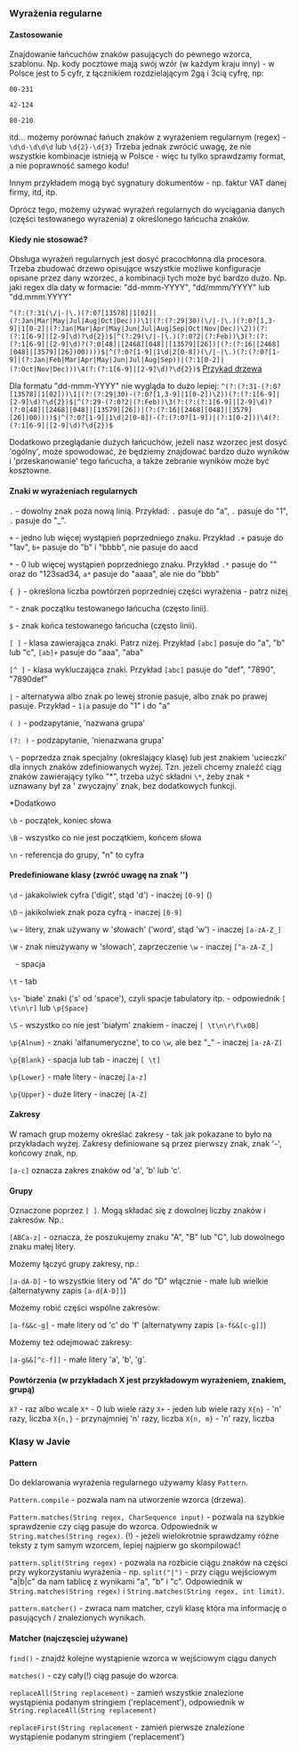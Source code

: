 ### Wyrażenia regularne

#### Zastosowanie

Znajdowanie łańcuchów znaków pasujących do pewnego wzorca, szablonu.
Np. kody pocztowe mają swój wzór (w każdym kraju inny) - w Polsce jest to 5 cyfr,
z łącznikiem rozdzielającym 2gą i 3cią cyfrę,
np:

`00-231`

`42-124`

`80-210`

itd... możemy porównać łańuch znaków z wyrażeniem regularnym (regex) - `\d\d-\d\d\d` lub `\d{2}-\d{3}` 
Trzeba jednak zwrócić uwagę, że nie wszystkie kombinacje istnieją w Polsce - więc tu tylko sprawdzamy format,
a nie poprawność samego kodu!

Innym przykładem mogą być sygnatury dokumentów - np. faktur VAT danej firmy, itd, itp.

Oprócz tego, możemy używać wyrażeń regularnych do wyciągania danych (części testowanego wyrażenia) 
z określonego łańcucha znaków.

#### Kiedy nie stosować?

Obsługa wyrażeń regularnych jest dosyć pracochłonna dla procesora. Trzeba zbudować drzewo opisujące wszystkie możliwe
konfiguracje opisane przez dany wzorzec, a kombinacji tych może być bardzo dużo. Np. jaki regex dla daty 
w formacie: "dd-mmm-YYYY", "dd/mmm/YYYY" lub "dd.mmm.YYYY"

`^(?:(?:31(\/|-|\.)(?:0?[13578]|1[02]|(?:Jan|Mar|May|Jul|Aug|Oct|Dec)))\1|(?:(?:29|30)(\/|-|\.)(?:0?[1,3-9]|1[0-2]|(?:Jan|Mar|Apr|May|Jun|Jul|Aug|Sep|Oct|Nov|Dec))\2))(?:(?:1[6-9]|[2-9]\d)?\d{2})$|^(?:29(\/|-|\.)(?:0?2|(?:Feb))\3(?:(?:(?:1[6-9]|[2-9]\d)?(?:0[48]|[2468][048]|[13579][26])|(?:(?:16|[2468][048]|[3579][26])00))))$|^(?:0?[1-9]|1\d|2[0-8])(\/|-|\.)(?:(?:0?[1-9]|(?:Jan|Feb|Mar|Apr|May|Jun|Jul|Aug|Sep))|(?:1[0-2]|(?:Oct|Nov|Dec)))\4(?:(?:1[6-9]|[2-9]\d)?\d{2})$`
[Przykad drzewa ](https://i.stack.imgur.com/D4YDF.png)

Dla formatu "dd-mmm-YYYY" nie wygląda to dużo lepiej:
`^(?:(?:31-(?:0?[13578]|1[02]))\1|(?:(?:29|30)-(?:0?[1,3-9]|1[0-2])\2))(?:(?:1[6-9]|[2-9]\d)?\d{2})$|^(?:29-(?:0?2|(?:Feb))\3(?:(?:(?:1[6-9]|[2-9]\d)?(?:0[48]|[2468][048]|[13579][26])|(?:(?:16|[2468][048]|[3579][26])00))))$|^(?:0?[1-9]|1\d|2[0-8])-(?:(?:0?[1-9])|(?:1[0-2]))\4(?:(?:1[6-9]|[2-9]\d)?\d{2})$`

Dodatkowo przeglądanie dużych łańcuchów, jeżeli nasz wzorzec jest dosyć 'ogólny', może spowodować, 
że będziemy znajdować bardzo dużo wyników i 'przeskanowanie' tego łańcucha, 
a także zebranie wyników może być kosztowne.


#### Znaki w wyrażeniach regularnych

`.` - dowolny znak poza nową linią. Przykład: `.` pasuje do "a", `.` pasuje do "1", `.` pasuje do "_".

`+` - jedno lub więcej wystąpień poprzedniego znaku. Przykład `.+` pasuje do "1av", `b+` pasuje do "b" i "bbbb", nie
pasuje do aacd

`*` - 0 lub więcej wystąpień poprzedniego znaku. Przykład `.*` pasuje do "" oraz do "123sad34, `a*` pasuje do "aaaa",
ale nie do "bbb"

`{ }` - określona liczba powtórzeń poprzedniej części wyrażenia - patrz niżej

`^` - znak początku testowanego łańcucha (często linii).

`$` - znak końca testowanego łańcucha (często linii).

`[ ]` - klasa zawierająca znaki. Patrz niżej. Przykład `[abc]` pasuje do "a", "b" lub "c", `[ab]+` pasuje do "aaa", "aba"

`[^ ]` - klasa wykluczająca znaki. Przykład `[abc]` pasuje do "def", "7890", "7890def"

`|` - alternatywa albo znak po lewej stronie pasuje, albo znak po prawej pasuje. Przykład - `1|a` pasuje do "1" i do "a"

`( )` - podzapytanie, 'nazwana grupa'

`(?: )` - podzapytanie, 'nienazwana grupa'

`\` - poprzedza znak specjalny (określający klasę) lub jest znakiem 'ucieczki' dla innych znaków zdefiniowanych wyżej.
Tzn. jeżeli chcemy znaleźć ciąg znaków zawierający tylko "*", trzeba użyć składni `\*`, żeby znak `*` uznawany był za '
zwyczajny' znak, bez dodatkowych funkcji.

*Dodatkowo

`\b` - początek, koniec słowa

`\B` - wszystko co nie jest początkiem, końcem słowa

`\n` - referencja do grupy, "n" to cyfra

#### Predefiniowane klasy (zwróć uwagę na znak '\')

`\d` - jakakolwiek cyfra ('digit', stąd 'd') - inaczej `[0-9]` ()

`\D` - jakikolwiek znak poza cyfrą - inaczej `[0-9]`

`\w` - litery, znak używany w 'słowach' ('word', stąd 'w') - inaczej `[a-zA-Z_]`

`\W` - znak nieużywany w 'słowach', zaprzeczenie `\w` - inaczej `[^a-zA-Z_]`

` ` - spacja

`\t` - tab

`\s`- 'białe' znaki ('s' od 'space'), czyli spacje tabulatory itp. - odpowiednik `[ \t\n\r]` lub `\p{Space}`

`\S` - wszystko co nie jest 'białym' znakiem - inaczej `[ \t\n\r\f\x0B]`

`\p{Alnum}` - znaki 'alfanumeryczne', to co `\w`, ale bez "_" - inaczej `[a-zA-Z]`

`\p{Blank}` - spacja lub tab - inaczej `[ \t]`

`\p{Lower}` - małe litery - inaczej `[a-z]`

`\p{Upper}` - duże litery - inaczej `[A-Z]`

#### Zakresy

W ramach grup możemy określać zakresy - tak jak pokazane to było na przykładach wyżej. 
Zakresy definiowane są przez pierwszy znak, znak '-', końcowy znak, np. 

`[a-c]` oznacza zakres znaków od 'a', 'b' lub 'c'.

#### Grupy

Oznaczone poprzez `[ ]`. Mogą składać się z dowolnej liczby znaków i zakresów. Np.:

`[ABCa-z]` - oznacza, że poszukujemy znaku "A", "B" lub "C", lub dowolnego znaku małej litery.

Możemy łączyć grupy zakresy, np.:

`[a-dA-D]` - to wszystkie litery od "A" do "D" włącznie - małe lub wielkie (alternatywny zapis `[a-d[A-D]]`)

Możemy robić części wspólne zakresów:

`[a-f&&c-g]` - małe litery od 'c' do 'f' (alternatywny zapis `[a-f&&[c-g]]`)

Możemy też odejmować zakresy:

`[a-g&&[^c-f]]` - małe litery 'a', 'b', 'g'.

#### Powtórzenia (w przykładach X jest przykładowym wyrażeniem, znakiem, grupą)

`X?` - raz albo wcale
`X*` - 0 lub wiele razy
`X+` - jeden lub wiele razy
`X{n}` - 'n' razy, liczba
`X{n,}` - przynajmniej 'n' razy, liczba
`X{n, m}` - 'n' razy, liczba

### Klasy w Javie

#### Pattern
Do deklarowania wyrażenia regularnego używamy klasy `Pattern`. 

`Pattern.compile` - pozwala nam na utworzenie wzorca (drzewa). 

`Pattern.matches(String regex, CharSequence input)` - pozwala na szybkie sprawdzenie czy ciąg pasuje do wzorca. 
Odpowiednik w `String.matches(String regex)`. (!) - jeżeli wielokrotnie sprawdzamy różne teksty z tym samym wzorcem, 
lepiej najpierw go skompilować!

`pattern.split(String regex)` - pozwala na rozbicie ciągu znaków na części przy wykorzystaniu wyrażenia - np.
`split("|")` - przy ciągu wejściowym "a|b|c" da nam tablicę z wynikami "a", "b" i "c". 
Odpowiednik w `String.matches(String regex)` i `String.matches(String regex, int limit)`.

`pattern.matcher()` - zwraca nam matcher, czyli klasę która ma informację o pasujących / znalezionych wynikach.

#### Matcher (najczęsciej używane)

`find()` - znajdź kolejne wystąpienie wzorca w wejściowym ciągu danych

`matches()` - czy cały(!) ciąg pasuje do wzorca.

`replaceAll(String replacement)` - zamień wszystkie znalezione wystąpienia podanym stringiem ('replacement'),
odpowiednik w `String.replaceAll(String replacement)`

`replaceFirst(String replacement` - zamień pierwsze znalezione wystąpienie podanym stringiem ('replacement')

